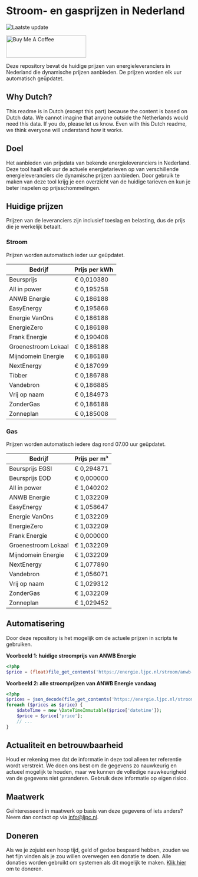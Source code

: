 # Stroom- en gasprijzen in Nederland

![Laatste update](https://img.shields.io/badge/laatste%20update-2023--10--07%2012%3A00%20CET-brightgreen)

<a href="https://www.buymeacoffee.com/Lars-" target="_blank"><img src="https://cdn.buymeacoffee.com/buttons/v2/default-orange.png" alt="Buy Me A Coffee" height="60" style="height: 60px !important;width: 217px !important;" ></a>

Deze repository bevat de huidige prijzen van energieleveranciers in Nederland die dynamische prijzen aanbieden. De prijzen worden elk uur automatisch geüpdatet.

## Why Dutch?

This readme is in Dutch (except this part) because the content is based on Dutch data. We cannot imagine that anyone outside the Netherlands would need this data. If you do, please let us know. Even with this Dutch readme, we think
everyone will understand how it works.

## Doel

Het aanbieden van prijsdata van bekende energieleveranciers in Nederland. Deze tool haalt elk uur de actuele energietarieven op van verschillende energieleveranciers die dynamische prijzen aanbieden. Door gebruik te maken van deze tool
krijg je een overzicht van de huidige tarieven en kun je beter inspelen op prijsschommelingen.

## Huidige prijzen

Prijzen van de leveranciers zijn inclusief toeslag en belasting, dus de prijs die je werkelijk betaalt.

### Stroom

Prijzen worden automatisch ieder uur geüpdatet.

 Bedrijf | Prijs per kWh 
---------|---------------
Beursprijs | € 0,010380
All in power | € 0,195258
ANWB Energie | € 0,186188
EasyEnergy | € 0,195868
Energie VanOns | € 0,186188
EnergieZero | € 0,186188
Frank Energie | € 0,190408
Groenestroom Lokaal | € 0,186188
Mijndomein Energie | € 0,186188
NextEnergy | € 0,187099
Tibber | € 0,186788
Vandebron | € 0,186885
Vrij op naam | € 0,184973
ZonderGas | € 0,186188
Zonneplan | € 0,185008


### Gas

Prijzen worden automatisch iedere dag rond 07.00 uur geüpdatet.

 Bedrijf | Prijs per m³ 
---------|--------------
Beursprijs EGSI | € 0,294871
Beursprijs EOD | € 0,000000
All in power | € 1,040202
ANWB Energie | € 1,032209
EasyEnergy | € 1,058647
Energie VanOns | € 1,032209
EnergieZero | € 1,032209
Frank Energie | € 0,000000
Groenestroom Lokaal | € 1,032209
Mijndomein Energie | € 1,032209
NextEnergy | € 1,077890
Vandebron | € 1,056071
Vrij op naam | € 1,029312
ZonderGas | € 1,032209
Zonneplan | € 1,029452


## Automatisering

Door deze repository is het mogelijk om de actuele prijzen in scripts te gebruiken.

**Voorbeeld 1: huidige stroomprijs van ANWB Energie**

```php
<?php
$price = (float)file_get_contents('https://energie.ljpc.nl/stroom/anwb-energie-nu.txt');

```

**Voorbeeld 2: alle stroomprijzen van ANWB Energie vandaag**

```php
<?php
$prices = json_decode(file_get_contents('https://energie.ljpc.nl/stroom/all-in-power-vandaag.json'),true);
foreach ($prices as $price) {
    $dateTime = new \DateTimeImmutable($price['datetime']);
    $price = $price['price'];
    // ...
}
```

## Actualiteit en betrouwbaarheid

Houd er rekening mee dat de informatie in deze tool alleen ter referentie wordt verstrekt. We doen ons best om de gegevens zo nauwkeurig en actueel mogelijk te houden, maar we kunnen de volledige nauwkeurigheid van de gegevens niet
garanderen. Gebruik deze informatie op eigen risico.

## Maatwerk

Geïnteresseerd in maatwerk op basis van deze gegevens of iets anders? Neem dan contact op
via [info@ljpc.nl](mailto:info@ljpc.nl?subject=Energie%20prijzen).

## Doneren

Als we je zojuist een hoop tijd, geld of gedoe bespaard hebben, zouden we het fijn vinden als je zou willen overwegen een
donatie te doen. Alle donaties worden gebruikt om systemen als dit mogelijk te
maken. [Klik hier](https://www.buymeacoffee.com/Lars-) om te doneren.
